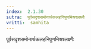 ```yaml
---
index:  2.1.30
sutra:  पूर्वसदृशसमोनार्थकलहनिपुणमिश्रश्लक्ष्णैः
vritti:  samhita 
---
```


पूर्वसदृशसमोनार्थकलहनिपुणमिश्रश्लक्ष्णैः

